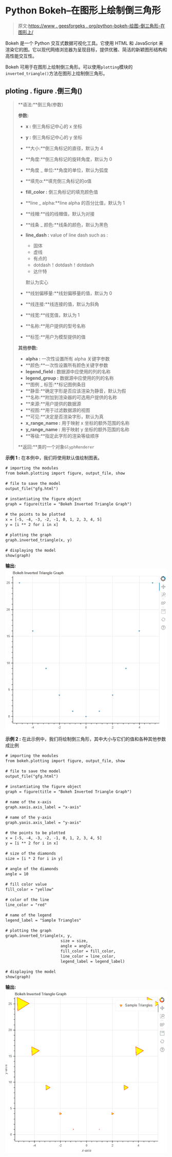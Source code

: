 # Python Bokeh–在图形上绘制倒三角形

> 原文:[https://www . geesforgeks . org/python-bokeh-绘图-倒三角形-在图形上/](https://www.geeksforgeeks.org/python-bokeh-plotting-inverted-triangles-on-a-graph/)

Bokeh 是一个 Python 交互式数据可视化工具。它使用 HTML 和 JavaScript 来渲染它的图。它以现代网络浏览器为呈现目标，提供优雅、简洁的新颖图形结构和高性能交互性。

Bokeh 可用于在图形上绘制倒三角形。可以使用`plotting`模块的`inverted_triangle()`方法在图形上绘制倒三角形。

## ploting . figure .倒三角()

> **语法:**倒三角(参数)
> 
> **参数:**
> 
> *   **x :** 倒三角标记中心的 x 坐标
> *   **y :** 倒三角标记中心的 y 坐标
> *   **大小:**倒三角标记的直径，默认为 4
> *   **角度:**倒三角标记的旋转角度，默认为 0
> *   **角度 _ 单位:**角度的单位，默认为弧度
> *   **填充α:**填充倒三角标记的α值
> *   **fill_color :** 倒三角标记的填充颜色值
> *   **line _ alpha:**line alpha 的百分比值，默认为 1
> *   **线帽:**线的线帽值，默认为对接
> *   **线条 _ 颜色:**线条的颜色，默认为黑色
> *   **line_dash :** value of line dash such as :
>     *   固体
>     *   虚线
>     *   有点的
>     *   dotdash！dotdash！dotdash
>     *   达什特
>     
>     默认为实心
>     
>     
> *   **线划偏移量:**线划偏移量的值，默认为 0
> *   **线连接:**线连接的值，默认为斜角
> *   **线宽:**线宽值，默认为 1
> *   **名称:**用户提供的型号名称
> *   **标签:**用户为模型提供的值
> 
> **其他参数:**
> 
> *   **alpha :** 一次性设置所有 alpha 关键字参数
> *   **颜色:**一次性设置所有颜色关键字参数
> *   **legend_field :** 数据源中应使用的列的名称
> *   **legend_group :** 数据源中应使用的列的名称
> *   **图例 _ 标签:**标记图例条目
> *   **静音:**确定字形是否应该渲染为静音，默认为假
> *   **名称:**附加到渲染器的可选用户提供的名称
> *   **来源:**用户提供的数据源
> *   **视图:**用于过滤数据源的视图
> *   **可见:**决定是否渲染字形，默认为真
> *   **x_range_name :** 用于映射 x 坐标的额外范围的名称
> *   **y_range_name :** 用于映射 y 坐标的额外范围的名称
> *   **等级:**指定此字形的渲染等级顺序
> 
> **返回:**类的一个对象`GlyphRenderer`

**示例 1 :** 在本例中，我们将使用默认值绘制图表。

```
# importing the modules 
from bokeh.plotting import figure, output_file, show 

# file to save the model 
output_file("gfg.html") 

# instantiating the figure object 
graph = figure(title = "Bokeh Inverted Triangle Graph") 

# the points to be plotted 
x = [-5, -4, -3, -2, -1, 0, 1, 2, 3, 4, 5] 
y = [i ** 2 for i in x] 

# plotting the graph 
graph.inverted_triangle(x, y) 

# displaying the model 
show(graph) 
```

**输出:**
![](img/7d5cbd9afbeb2283914ac2aeb34bf9e0.png)

**示例 2 :** 在此示例中，我们将绘制倒三角形，其中大小与它们的值和各种其他参数成比例

```
# importing the modules 
from bokeh.plotting import figure, output_file, show 

# file to save the model 
output_file("gfg.html") 

# instantiating the figure object 
graph = figure(title = "Bokeh Inverted Triangle Graph") 

# name of the x-axis 
graph.xaxis.axis_label = "x-axis"

# name of the y-axis 
graph.yaxis.axis_label = "y-axis"

# the points to be plotted 
x = [-5, -4, -3, -2, -1, 0, 1, 2, 3, 4, 5] 
y = [i ** 2 for i in x] 

# size of the diamonds 
size = [i * 2 for i in y] 

# angle of the diamonds 
angle = 10

# fill color value 
fill_color = "yellow"

# color of the line 
line_color = "red"

# name of the legend 
legend_label = "Sample Triangles"

# plotting the graph 
graph.inverted_triangle(x, y,
                        size = size, 
                        angle = angle, 
                        fill_color = fill_color, 
                        line_color = line_color, 
                        legend_label = legend_label) 

# displaying the model 
show(graph)
```

**输出:**
![](img/4fd70426ab52369a97a0a05d2fd67303.png)